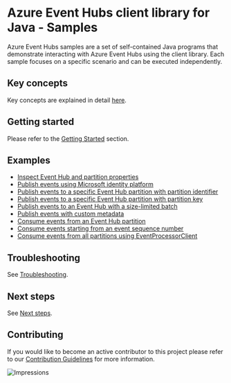 # Azure Event Hubs client library for Java - Samples

Azure Event Hubs samples are a set of self-contained Java programs that demonstrate interacting with Azure Event Hubs
using the client library. Each sample focuses on a specific scenario and can be executed independently. 

## Key concepts
Key concepts are explained in detail [here][sdk_readme_key_concepts].

## Getting started
Please refer to the [Getting Started][sdk_readme_getting_started] section.

## Examples

- [Inspect Event Hub and partition properties][sample_get_event_hubs_metadata]
- [Publish events using Microsoft identity platform][sample_publish_identity]
- [Publish events to a specific Event Hub partition with partition identifier][sample_publish_partitionId]
- [Publish events to a specific Event Hub partition with partition key][sample_publish_partitionKey]
- [Publish events to an Event Hub with a size-limited batch][sample_publish_size_limited]
- [Publish events with custom metadata][sample_publish_custom_metadata]
- [Consume events from an Event Hub partition][sample_consume_event]
- [Consume events starting from an event sequence number][sample_consume_sequence_number]
- [Consume events from all partitions using EventProcessorClient][sample_event_processor]

## Troubleshooting
See [Troubleshooting][sdk_readme_troubleshooting].

## Next steps
See [Next steps][sdk_readme_next_steps].

## Contributing

If you would like to become an active contributor to this project please refer to our [Contribution
Guidelines](../../CONTRIBUTING.md) for more information.

<!-- Links -->
[sdk_readme_key_concepts]: ../../README.md#key-concepts
[sdk_readme_getting_started]: ../../README.md#getting-started
[sdk_readme_troubleshooting]: ../../README.md#troubleshooting
[sdk_readme_next_steps]: ../../README.md#next-steps
[sample_consume_event]: ./java/com/azure/messaging/eventhubs/ConsumeEvents.java
[sample_consume_sequence_number]: ./java/com/azure/messaging/eventhubs/ConsumeEventsFromKnownSequenceNumberPosition.java
[sample_event_processor]: ./java/com/azure/messaging/eventhubs/EventProcessorSample.java
[sample_get_event_hubs_metadata]: ./java/com/azure/messaging/eventhubs/GetEventHubMetadata.java
[sample_publish_custom_metadata]: ./java/com/azure/messaging/eventhubs/PublishEventsWithCustomMetadata.java
[sample_publish_identity]: ./java/com/azure/messaging/eventhubs/PublishEventsWithAzureIdentity.java
[sample_publish_partitionId]: ./java/com/azure/messaging/eventhubs/PublishEventsToSpecificPartition.java
[sample_publish_partitionKey]: ./java/com/azure/messaging/eventhubs/PublishEventsWithPartitionKey.java
[sample_publish_size_limited]: ./java/com/azure/messaging/eventhubs/PublishEventsWithSizeLimitedBatches.java

![Impressions](https://azure-sdk-impressions.azurewebsites.net/api/impressions/azure-sdk-for-java%2Fsdk%2Feventhubs%2Fazure-messaging-eventhubs%2Fsrc%2Fsamples%2README.png)
